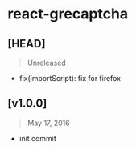 # react-grecaptcha

## [HEAD]
> Unreleased

* fix(importScript): fix for firefox

## [v1.0.0]
> May 17, 2016

* init commit
